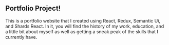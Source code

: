 ## Portfolio Project!

This is a portfolio website that I created using React, Redux, Semantic Ui, and Shards React. In it, you will find the history of my work, education, and a little bit about myself as well as getting a sneak peak of the skills that I currently have. 
